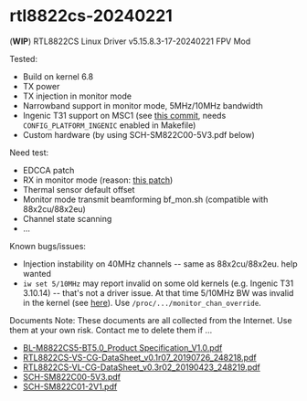 # rtl8822cs-20240221
(**WIP**) RTL8822CS Linux Driver v5.15.8.3-17-20240221 FPV Mod 

Tested:
 - Build on kernel 6.8
 - TX power
 - TX injection in monitor mode
 - Narrowband support in monitor mode, 5MHz/10MHz bandwidth
 - Ingenic T31 support on MSC1 (see [this commit](https://github.com/libc0607/rtl8822cs-20240221/commit/b0516d18d5d405362035ec9c18393c276d953d1f#diff-76ed074a9305c04054cdebb9e9aad2d818052b07091de1f20cad0bbac34ffb52R197), needs ```CONFIG_PLATFORM_INGENIC``` enabled in Makefile)
 - Custom hardware (by using SCH-SM822C00-5V3.pdf below)

Need test:
 - EDCCA patch
 - RX in monitor mode (reason: [this patch](https://github.com/libc0607/rtl8822cs-20240221/commit/aef67b1363f7988e2bdee2a567c412947ee2dea2))
 - Thermal sensor default offset
 - Monitor mode transmit beamforming bf_mon.sh (compatible with 88x2cu/88x2eu)
 - Channel state scanning
 - ...

Known bugs/issues:
 - Injection instability on 40MHz channels -- same as 88x2cu/88x2eu. help wanted
 - ```iw set 5/10MHz``` may report invalid on some old kernels (e.g. Ingenic T31 3.10.14) -- that's not a driver issue. At that time 5/10MHz BW was invalid in the kernel (see [here](https://elixir.bootlin.com/linux/v3.10.14/source/net/wireless/chan.c#L47)). Use ```/proc/.../monitor_chan_override```.

Documents 
Note: These documents are all collected from the Internet. Use them at your own risk. Contact me to delete them if ...  
 - [BL-M8822CS5-BT5.0_Product Specification_V1.0.pdf](https://github.com/user-attachments/files/18177652/BL-M8822CS5-BT5.0_Product.Specification_V1.0.pdf)  
 - [RTL8822CS-VS-CG-DataSheet_v0.1r07_20190726_248218.pdf](https://github.com/user-attachments/files/18177662/00016708-RTL8822CS-VS-CG-DataSheet_v0.1r07_20190726_248218.pdf)  
 - [RTL8822CS-VL-CG-DataSheet_v0.3r02_20190423_248219.pdf](https://github.com/user-attachments/files/18177661/00016898-RTL8822CS-VL-CG-DataSheet_v0.3r02_20190423_248219.pdf)  
 - [SCH-SM822C00-5V3.pdf](https://github.com/user-attachments/files/18177675/SCH-SM822C00-5V3.pdf)  
 - [SCH-SM822C01-2V1.pdf](https://github.com/user-attachments/files/18177677/SCH-SM822C01-2V1.pdf)  
